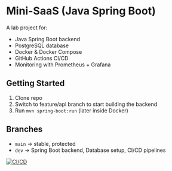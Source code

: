 # Mini-SaaS (Java Spring Boot)

A lab project for:
- Java Spring Boot backend
- PostgreSQL database
- Docker & Docker Compose
- GitHub Actions CI/CD
- Monitoring with Prometheus + Grafana

## Getting Started
1. Clone repo
2. Switch to feature/api branch to start building the backend
3. Run `mvn spring-boot:run` (later inside Docker)

## Branches
- `main` → stable, protected
- `dev` → Spring Boot backend, Database setup, CI/CD pipelines

[![CI/CD](https://github.com/OltiKlaiqi/mini-saas-2/actions/workflows/build.yml/badge.svg)](https://github.com/OltiKlaiqi/mini-saas-2/actions/workflows/build.yml)

